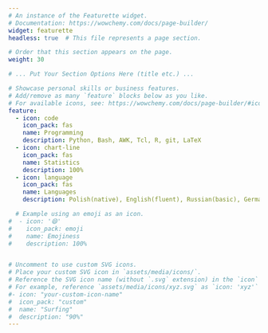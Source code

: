 ```yaml
---
# An instance of the Featurette widget.
# Documentation: https://wowchemy.com/docs/page-builder/
widget: featurette
headless: true  # This file represents a page section.

# Order that this section appears on the page.
weight: 30

# ... Put Your Section Options Here (title etc.) ...

# Showcase personal skills or business features.
# Add/remove as many `feature` blocks below as you like.
# For available icons, see: https://wowchemy.com/docs/page-builder/#icons
feature:
  - icon: code
    icon_pack: fas
    name: Programming
    description: Python, Bash, AWK, Tcl, R, git, LaTeX
  - icon: chart-line
    icon_pack: fas
    name: Statistics
    description: 100%
  - icon: language
    icon_pack: fas
    name: Languages
    description: Polish(native), English(fluent), Russian(basic), German(basic)

  # Example using an emoji as an icon.
#  - icon: '😄'
#    icon_pack: emoji
#    name: Emojiness
#    description: 100%


# Uncomment to use custom SVG icons.
# Place your custom SVG icon in `assets/media/icons/`.
# Reference the SVG icon name (without `.svg` extension) in the `icon` field.
# For example, reference `assets/media/icons/xyz.svg` as `icon: 'xyz'`
#- icon: "your-custom-icon-name"
#  icon_pack: "custom"
#  name: "Surfing"
#  description: "90%"
---
```

